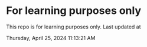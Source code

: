 # For learning purposes only
This repo is for learning purposes only.
Last updated at

Thursday, April 25, 2024 11:13:21 AM

